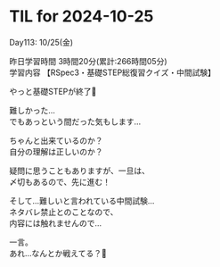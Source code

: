 # TIL for 2024-10-25

Day113: 10/25(金)  
  
昨日学習時間 3時間20分(累計:266時間05分)  
学習内容 【RSpec3・基礎STEP総復習クイズ・中間試験】  

やっと基礎STEPが終了🙏  

難しかった…  
でもあっという間だった気もします…  

ちゃんと出来ているのか？  
自分の理解は正しいのか？  

疑問に思うこともありますが、一旦は、  
〆切もあるので、先に進む！  

そして…難しいと言われている中間試験…  
ネタバレ禁止とのことなので、  
内容には触れませんので…  

一言。  
あれ…なんとか戦えてる？🤡  